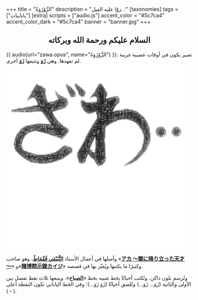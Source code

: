 +++
title = "الزَّوْزَوَةُ"
description = "زوّا عليه الفيل. :"
[taxonomies]
tags = ["يابانيات"]
[extra]
scripts = ["audio.js"]
accent_color = "#5c7ca4"
accent_color_dark = "#5c7ca4"
banner = "banner.jpg"
+++

<h2 style="text-align:center">السلام عليكم ورحمة الله وبركاته</h2>

 {{ audio(url="zawa.opus", name="الزَّوْزَوَةُ") }}: تعبير يكون في أوقات عصيبة غريبة لم تعهدها. وهي **زَوَ** وتتبعها **زَوَ** أخرى. <img class="emoji no-hover" alt="zawa" src="zawa.png" />


وأصلها في أعمال الأستاذ [**النُّبَيْقِي فُقْمَاطُ**](https://ja.wikipedia.org/wiki/%E7%A6%8F%E6%9C%AC%E4%BC%B8%E8%A1%8C)، وهو صاحب «[**アカ ～闇に降り立った天才～**](https://web.archive.org/web/20070629121624/http://www.vap.co.jp/akagi/)» و«[**賭博黙示録カイジ**](https://annict.com/works/588)» وكثيرًا ما يكتبها ويُعبّر بها في قصصه.

وتُرسم بلون داكن. وتُكتب أحيانًا بخط شبيه بخط «[**الصباح**](https://fonts.google.com/noto/specimen/Noto+Serif+JP)». ويتبعها ثلاث نقط تفصل بين الأولى والثانية (زَوَ... زَوَ...) وتُلصق أحيانًا (زَوَ زَوَ...)؛ وفي الخط الياباني تكون النقطة أعلى (・).